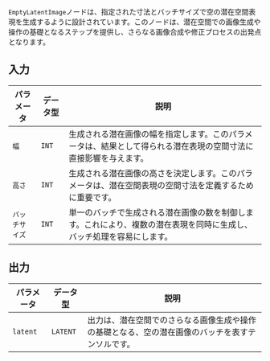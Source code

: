 `EmptyLatentImage`ノードは、指定された寸法とバッチサイズで空の潜在空間表現を生成するように設計されています。このノードは、潜在空間での画像生成や操作の基礎となるステップを提供し、さらなる画像合成や修正プロセスの出発点となります。

## 入力

| パラメータ | データ型 | 説明 |
|-----------|-------------|-------------|
| `幅`   | `INT`       | 生成される潜在画像の幅を指定します。このパラメータは、結果として得られる潜在表現の空間寸法に直接影響を与えます。 |
| `高さ`  | `INT`       | 生成される潜在画像の高さを決定します。このパラメータは、潜在空間表現の空間寸法を定義するために重要です。 |
| `バッチサイズ` | `INT` | 単一のバッチで生成される潜在画像の数を制御します。これにより、複数の潜在表現を同時に生成し、バッチ処理を容易にします。 |

## 出力

| パラメータ | データ型 | 説明 |
|-----------|-------------|-------------|
| `latent`  | `LATENT`    | 出力は、潜在空間でのさらなる画像生成や操作の基礎となる、空の潜在画像のバッチを表すテンソルです。 |
